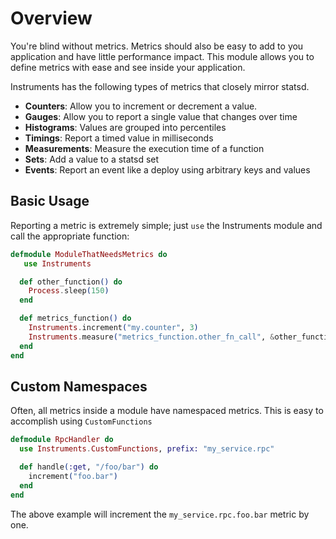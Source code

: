 # Overview

You're blind without metrics. Metrics should also be easy to add to you application
and have little performance impact. This module allows you to define metrics
with ease and see inside your application.

Instruments has the following types of metrics that closely mirror statsd.

  * **Counters**: Allow you to increment or decrement a value.
  * **Gauges**: Allow you to report a single value that changes over time
  * **Histograms**: Values are grouped into percentiles
  * **Timings**: Report a timed value in milliseconds
  * **Measurements**: Measure the execution time of a function
  * **Sets**: Add a value to a statsd set
  * **Events**: Report an event like a deploy using arbitrary keys and values


## Basic Usage

Reporting a metric is extremely simple; just `use` the Instruments module and call the
appropriate function:

```elixir
defmodule ModuleThatNeedsMetrics do
   use Instruments

  def other_function() do
    Process.sleep(150)
  end

  def metrics_function() do
    Instruments.increment("my.counter", 3)
	Instruments.measure("metrics_function.other_fn_call", &other_function/0)
  end
end
```

## Custom Namespaces
Often, all metrics inside a module have namespaced metrics. This is easy to accomplish
using `CustomFunctions`

```elixir
defmodule RpcHandler do
  use Instruments.CustomFunctions, prefix: "my_service.rpc"

  def handle(:get, "/foo/bar") do
    increment("foo.bar")
  end
end
```

The above example will increment the `my_service.rpc.foo.bar` metric by one.


